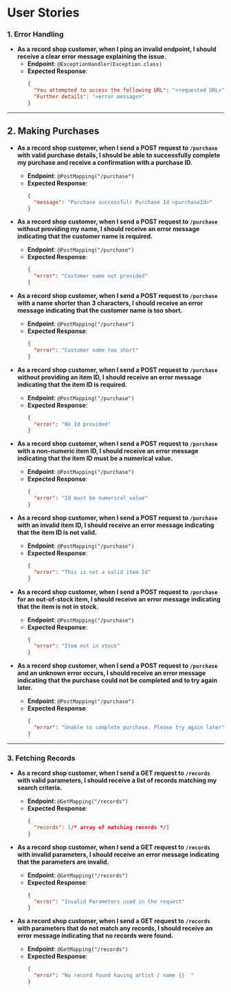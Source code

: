# User Stories

### 1. Error Handling
- **As a record shop customer, when I ping an invalid endpoint, I should receive a clear error message explaining the issue.**
  - **Endpoint**: `@ExceptionHandler(Exception.class)`
  - **Expected Response**:
    ```json
    {
      "You attempted to access the following URL": "<requested URL>",
      "Further details": "<error message>"
    }
    ```
---
## 2. Making Purchases
- **As a record shop customer, when I send a POST request to `/purchase` with valid purchase details, I should be able to successfully complete my purchase and receive a confirmation with a purchase ID.**
  - **Endpoint**: `@PostMapping("/purchase")`
  - **Expected Response**:
    ```json
    {
      "message": "Purchase successful! Purchase Id <purchaseId>"
    }
    ```

- **As a record shop customer, when I send a POST request to `/purchase` without providing my name, I should receive an error message indicating that the customer name is required.**
  - **Endpoint**: `@PostMapping("/purchase")`
  - **Expected Response**:
    ```json
    {
      "error": "Customer name not provided"
    }
    ```

- **As a record shop customer, when I send a POST request to `/purchase` with a name shorter than 3 characters, I should receive an error message indicating that the customer name is too short.**
  - **Endpoint**: `@PostMapping("/purchase")`
  - **Expected Response**:
    ```json
    {
      "error": "Customer name too short"
    }
    ```

- **As a record shop customer, when I send a POST request to `/purchase` without providing an item ID, I should receive an error message indicating that the item ID is required.**
  - **Endpoint**: `@PostMapping("/purchase")`
  - **Expected Response**:
    ```json
    {
      "error": "No Id provided"
    }
    ```

- **As a record shop customer, when I send a POST request to `/purchase` with a non-numeric item ID, I should receive an error message indicating that the item ID must be a numerical value.**
  - **Endpoint**: `@PostMapping("/purchase")`
  - **Expected Response**:
    ```json
    {
      "error": "Id must be numerical value"
    }
    ```

- **As a record shop customer, when I send a POST request to `/purchase` with an invalid item ID, I should receive an error message indicating that the item ID is not valid.**
  - **Endpoint**: `@PostMapping("/purchase")`
  - **Expected Response**:
    ```json
    {
      "error": "This is not a valid item Id"
    }
    ```

- **As a record shop customer, when I send a POST request to `/purchase` for an out-of-stock item, I should receive an error message indicating that the item is not in stock.**
  - **Endpoint**: `@PostMapping("/purchase")`
  - **Expected Response**:
    ```json
    {
      "error": "Item not in stock"
    }
    ```

- **As a record shop customer, when I send a POST request to `/purchase` and an unknown error occurs, I should receive an error message indicating that the purchase could not be completed and to try again later.**
  - **Endpoint**: `@PostMapping("/purchase")`
  - **Expected Response**:
    ```json
    {
      "error": "Unable to complete purchase. Please try again later"
    }
    ```
---
### 3. Fetching Records
- **As a record shop customer, when I send a GET request to `/records` with valid parameters, I should receive a list of records matching my search criteria.**
  - **Endpoint**: `@GetMapping("/records")`
  - **Expected Response**:
    ```json
    {
      "records": [/* array of matching records */]
    }
    ```

- **As a record shop customer, when I send a GET request to `/records` with invalid parameters, I should receive an error message indicating that the parameters are invalid.**
  - **Endpoint**: `@GetMapping("/records")`
  - **Expected Response**:
    ```json
    {
      "error": "Invalid Parameters used in the request"
    }
    ```

- **As a record shop customer, when I send a GET request to `/records` with parameters that do not match any records, I should receive an error message indicating that no records were found.**
  - **Endpoint**: `@GetMapping("/records")`
  - **Expected Response**:
    ```json
    {
      "error": "No record found having artist / name {}  "
    }
    ```
